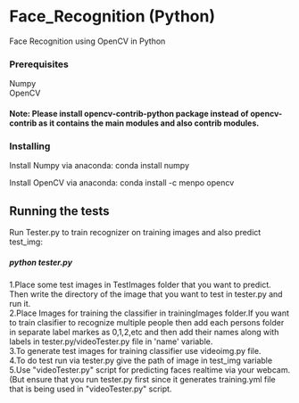 # Face_Recognition (Python)
Face Recognition using OpenCV in Python


### Prerequisites

Numpy</br>
OpenCV

#### Note: Please install opencv-contrib-python package instead of opencv-contrib as it contains the main modules and also contrib modules.

### Installing

Install Numpy via anaconda:
conda install numpy

Install OpenCV via anaconda:
conda install -c menpo opencv


## Running the tests

Run Tester.py 
to train recognizer on training images and also predict test_img:<br>

##### python tester.py
1.Place some test images in TestImages folder that you want to predict. Then write the directory of the image that you want to test in tester.py and run it.</br>
2.Place Images for training the classifier in trainingImages folder.If you want to train clasifier to recognize multiple people then add each persons folder in separate label markes as 0,1,2,etc and then add their names along with labels in tester.py/videoTester.py file in 'name' variable.</br>
3.To generate test images for training classifier use videoimg.py file.</br>
4.To do test run via tester.py give the path of image in test_img variable</br>
5.Use "videoTester.py" script for predicting faces realtime via your webcam.(But ensure that you run tester.py first since it generates training.yml file that is being used in "videoTester.py" script.
